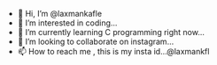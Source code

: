 - 👋 Hi, I’m @laxmankafle
- 👀 I’m interested in coding...
- 🌱 I’m currently learning C programming right now...
- 💞️ I’m looking to collaborate on instagram...
- 📫 How to reach me , this is my insta id...@laxmankfl

<!---
laxmankafle/laxmankafle is a ✨ special ✨ repository because its `README.md` (this file) appears on your GitHub profile.
You can click the Preview link to take a look at your changes.
--->
